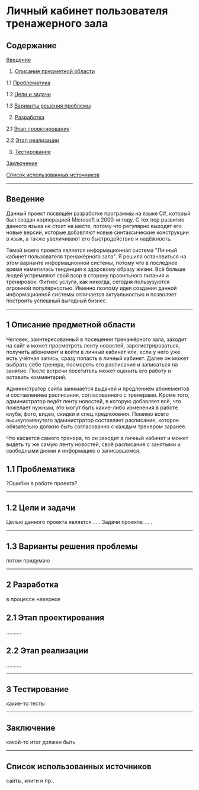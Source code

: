 # Личный кабинет пользователя тренажерного зала

## Содержание


[Введение](#введение)

1. [Описание предметной области](#предметная_область)

1.1 [Проблематика](#проблематика)

1.2 [Цели и задачи](#цели_и_задачи)

1.3 [Варианты решения проблемы](#решение_проблемы)

2. [Разработка](#разработка)

2.1 [Этап проектирования](#проектирование)

2.2 [Этап реализации](#реализация)

3. [Тестирование](#тестирование)

[Заключение](#заключение)

[Список использованных источников](#ссылки)

***

## Введение <a name="введение"></a>
Данный проект посвящён разработке программы на языке C#, который был создан корпорацией Microsoft в 2000-м году. С тех пор развитие данного языка не стоит на месте, потому что регулярно выходят его новые версии, которые добавляют новые синтаксические конструкции в язык, а также увеличивают его быстродействие и надёжность.

Темой моего проекта является информационная система "Личный кабинет пользователя тренажёрного зала". Я решила остановиться на этом варианте информационной системы, потому что в последнее время наметилась тенденция к здоровому образу жизни. Всё больше людей устремляют свой взор в сторону правильного питания и тренировок. Фитнес услуги, как никогда, сегодня пользузуются огромной популярностью. Именно поэтому идея создания данной информационной системы отличается актуальностью и позволяет построить успешный выгодный бизнес.

***

## 1 Описание предметной области <a name="предметная_область"></a>
Человек, заинтересованный в посещении тренажёрного зала, заходит на сайт и может просмотреть ленту новостей, зарегистрироваться, получить абонемент и войти в личный кабинет или, если у него уже есть учётная запись, сразу попасть в личный кабинет. Далее он может выбрать себе тренера, посмореть его расписание и записаться на занятие. После встречи посетитель может оценить его работу и оставить комментарий.

Администратор сайта занимается выдачей и продлением абонементов и составлением расписания, согласованного с тренерами. Кроме того, администратор ведёт ленту новостей, в которую добавляет всё, что пожелает нужным, это могут быть какие-либо изменения в работе клуба, фото, видео, скидки и спец.предложения. Помимо всего вышеупомянутого администратор составляет расписание, которое обязательно должно быть согласованно с каждым тренером заранее.

Что касается самого тренера, то он заходит в личный кабинет и может видеть ту же самую ленту новостей, своё расписание с занятыми и свободными днями и информацию о записавшемся.

## 1.1 Проблематика <a name="проблематика"></a>
?Ошибки в работе проекта?
***
## 1.2 Цели и задачи <a name="цели_и_задачи"></a>
Целью данного проекта является ... . Задачи проекта: ... .
***
## 1.3 Варианты решения проблемы <a name="решение_проблемы"></a>
потом придумаю
***
## 2 Разработка <a name="разработка"></a>
в процессе наверное

## 2.1 Этап проектирования <a name="проектирование"></a>
..........

## 2.2 Этап реализации <a name="реализация"></a>
..........
***
## 3 Тестирование <a name="тестирование"></a>
какие-то тесты
***
## Заключение <a name="заключение"></a>
какой-то итог должен быть
***
## Список использованных источников <a name="ссылки"></a>
сайты, книги и пр..




